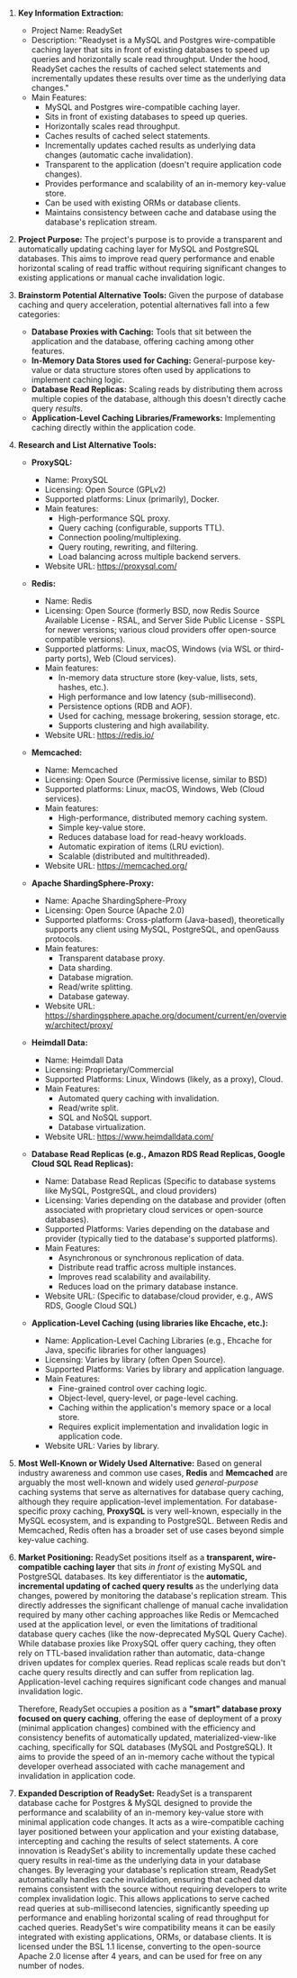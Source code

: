 1.  **Key Information Extraction:**
    *   Project Name: ReadySet
    *   Description: "Readyset is a MySQL and Postgres wire-compatible caching layer that sits in front of existing databases to speed up queries and horizontally scale read throughput. Under the hood, ReadySet caches the results of cached select statements and incrementally updates these results over time as the underlying data changes."
    *   Main Features:
        *   MySQL and Postgres wire-compatible caching layer.
        *   Sits in front of existing databases to speed up queries.
        *   Horizontally scales read throughput.
        *   Caches results of cached select statements.
        *   Incrementally updates cached results as underlying data changes (automatic cache invalidation).
        *   Transparent to the application (doesn't require application code changes).
        *   Provides performance and scalability of an in-memory key-value store.
        *   Can be used with existing ORMs or database clients.
        *   Maintains consistency between cache and database using the database's replication stream.

2.  **Project Purpose:**
    The project's purpose is to provide a transparent and automatically updating caching layer for MySQL and PostgreSQL databases. This aims to improve read query performance and enable horizontal scaling of read traffic without requiring significant changes to existing applications or manual cache invalidation logic.

3.  **Brainstorm Potential Alternative Tools:**
    Given the purpose of database caching and query acceleration, potential alternatives fall into a few categories:
    *   **Database Proxies with Caching:** Tools that sit between the application and the database, offering caching among other features.
    *   **In-Memory Data Stores used for Caching:** General-purpose key-value or data structure stores often used by applications to implement caching logic.
    *   **Database Read Replicas:** Scaling reads by distributing them across multiple copies of the database, although this doesn't directly cache query *results*.
    *   **Application-Level Caching Libraries/Frameworks:** Implementing caching directly within the application code.

4.  **Research and List Alternative Tools:**

    *   **ProxySQL:**
        *   Name: ProxySQL
        *   Licensing: Open Source (GPLv2)
        *   Supported platforms: Linux (primarily), Docker.
        *   Main features:
            *   High-performance SQL proxy.
            *   Query caching (configurable, supports TTL).
            *   Connection pooling/multiplexing.
            *   Query routing, rewriting, and filtering.
            *   Load balancing across multiple backend servers.
        *   Website URL: https://proxysql.com/

    *   **Redis:**
        *   Name: Redis
        *   Licensing: Open Source (formerly BSD, now Redis Source Available License - RSAL, and Server Side Public License - SSPL for newer versions; various cloud providers offer open-source compatible versions).
        *   Supported platforms: Linux, macOS, Windows (via WSL or third-party ports), Web (Cloud services).
        *   Main features:
            *   In-memory data structure store (key-value, lists, sets, hashes, etc.).
            *   High performance and low latency (sub-millisecond).
            *   Persistence options (RDB and AOF).
            *   Used for caching, message brokering, session storage, etc.
            *   Supports clustering and high availability.
        *   Website URL: https://redis.io/

    *   **Memcached:**
        *   Name: Memcached
        *   Licensing: Open Source (Permissive license, similar to BSD)
        *   Supported platforms: Linux, macOS, Windows, Web (Cloud services).
        *   Main features:
            *   High-performance, distributed memory caching system.
            *   Simple key-value store.
            *   Reduces database load for read-heavy workloads.
            *   Automatic expiration of items (LRU eviction).
            *   Scalable (distributed and multithreaded).
        *   Website URL: https://memcached.org/

    *   **Apache ShardingSphere-Proxy:**
        *   Name: Apache ShardingSphere-Proxy
        *   Licensing: Open Source (Apache 2.0)
        *   Supported platforms: Cross-platform (Java-based), theoretically supports any client using MySQL, PostgreSQL, and openGauss protocols.
        *   Main features:
            *   Transparent database proxy.
            *   Data sharding.
            *   Database migration.
            *   Read/write splitting.
            *   Database gateway.
        *   Website URL: https://shardingsphere.apache.org/document/current/en/overview/architect/proxy/

    *   **Heimdall Data:**
        *   Name: Heimdall Data
        *   Licensing: Proprietary/Commercial
        *   Supported Platforms: Linux, Windows (likely, as a proxy), Cloud.
        *   Main Features:
            *   Automated query caching with invalidation.
            *   Read/write split.
            *   SQL and NoSQL support.
            *   Database virtualization.
        *   Website URL: https://www.heimdalldata.com/

    *   **Database Read Replicas (e.g., Amazon RDS Read Replicas, Google Cloud SQL Read Replicas):**
        *   Name: Database Read Replicas (Specific to database systems like MySQL, PostgreSQL, and cloud providers)
        *   Licensing: Varies depending on the database and provider (often associated with proprietary cloud services or open-source databases).
        *   Supported Platforms: Varies depending on the database and provider (typically tied to the database's supported platforms).
        *   Main Features:
            *   Asynchronous or synchronous replication of data.
            *   Distribute read traffic across multiple instances.
            *   Improves read scalability and availability.
            *   Reduces load on the primary database instance.
        *   Website URL: (Specific to database/cloud provider, e.g., AWS RDS, Google Cloud SQL)

    *   **Application-Level Caching (using libraries like Ehcache, etc.):**
        *   Name: Application-Level Caching Libraries (e.g., Ehcache for Java, specific libraries for other languages)
        *   Licensing: Varies by library (often Open Source).
        *   Supported Platforms: Varies by library and application language.
        *   Main Features:
            *   Fine-grained control over caching logic.
            *   Object-level, query-level, or page-level caching.
            *   Caching within the application's memory space or a local store.
            *   Requires explicit implementation and invalidation logic in application code.
        *   Website URL: Varies by library.

5.  **Most Well-Known or Widely Used Alternative:**
    Based on general industry awareness and common use cases, **Redis** and **Memcached** are arguably the most well-known and widely used *general-purpose* caching systems that serve as alternatives for database query caching, although they require application-level implementation. For database-specific proxy caching, **ProxySQL** is very well-known, especially in the MySQL ecosystem, and is expanding to PostgreSQL. Between Redis and Memcached, Redis often has a broader set of use cases beyond simple key-value caching.

6.  **Market Positioning:**
    ReadySet positions itself as a **transparent, wire-compatible caching layer** that sits *in front of* existing MySQL and PostgreSQL databases. Its key differentiator is the **automatic, incremental updating of cached query results** as the underlying data changes, powered by monitoring the database's replication stream. This directly addresses the significant challenge of manual cache invalidation required by many other caching approaches like Redis or Memcached used at the application level, or even the limitations of traditional database query caches (like the now-deprecated MySQL Query Cache). While database proxies like ProxySQL offer query caching, they often rely on TTL-based invalidation rather than automatic, data-change driven updates for complex queries. Read replicas scale reads but don't cache query results directly and can suffer from replication lag. Application-level caching requires significant code changes and manual invalidation logic.

    Therefore, ReadySet occupies a position as a **"smart" database proxy focused on query caching**, offering the ease of deployment of a proxy (minimal application changes) combined with the efficiency and consistency benefits of automatically updated, materialized-view-like caching, specifically for SQL databases (MySQL and PostgreSQL). It aims to provide the speed of an in-memory cache without the typical developer overhead associated with cache management and invalidation in application code.

7.  **Expanded Description of ReadySet:**
    ReadySet is a transparent database cache for Postgres & MySQL designed to provide the performance and scalability of an in-memory key-value store with minimal application code changes. It acts as a wire-compatible caching layer positioned between your application and your existing database, intercepting and caching the results of select statements. A core innovation is ReadySet's ability to incrementally update these cached query results in real-time as the underlying data in your database changes. By leveraging your database's replication stream, ReadySet automatically handles cache invalidation, ensuring that cached data remains consistent with the source without requiring developers to write complex invalidation logic. This allows applications to serve cached read queries at sub-millisecond latencies, significantly speeding up performance and enabling horizontal scaling of read throughput for cached queries. ReadySet's wire compatibility means it can be easily integrated with existing applications, ORMs, or database clients. It is licensed under the BSL 1.1 license, converting to the open-source Apache 2.0 license after 4 years, and can be used for free on any number of nodes.